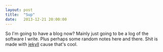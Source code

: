 ```yaml
---
layout: post
title:  "Sup"
date:   2013-12-21 20:00:00
---
```


So I'm going to have a blog now? Mainly just going to be a log of the software I write. Plus perhaps some random notes here and there. Shit is made with [jekyll] cause that's cool.

[jekyll]: http://jekyllrb.com
